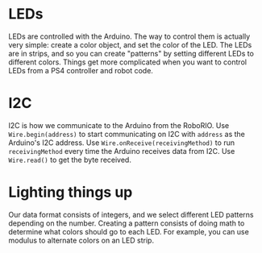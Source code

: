 LEDs
===
LEDs are controlled with the Arduino. The way to control them is actually very simple: create a color object, and set the color of the LED. The LEDs are in strips, and so you can create "patterns" by setting different LEDs to different colors. Things get more complicated when you want to control LEDs from a PS4 controller and robot code.

I2C
===
I2C is how we communicate to the Arduino from the RoboRIO. Use `Wire.begin(address)` to start communicating on I2C with `address` as the Arduino's I2C address. Use `Wire.onReceive(receivingMethod)` to run `receivingMethod` every time the Arduino receives data from I2C. Use `Wire.read()` to get the byte received.

Lighting things up
===
Our data format consists of integers, and we select different LED patterns depending on the number. Creating a pattern consists of doing math to determine what colors should go to each LED. For example, you can use modulus to alternate colors on an LED strip.